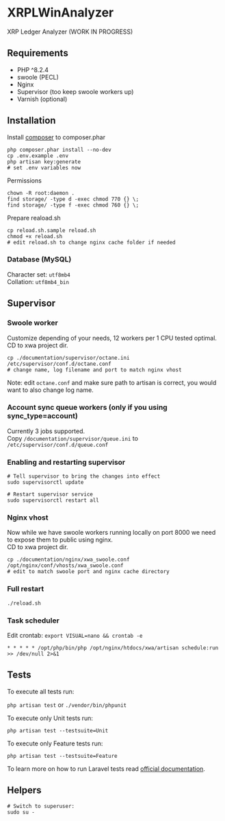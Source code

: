 # XRPLWinAnalyzer

XRP Ledger Analyzer (WORK IN PROGRESS)

## Requirements

- PHP ^8.2.4
- swoole (PECL)
- Nginx
- Supervisor (too keep swoole workers up)
- Varnish (optional)

## Installation

Install [composer](https://getcomposer.org/download/) to composer.phar

```
php composer.phar install --no-dev
cp .env.example .env
php artisan key:generate
# set .env variables now
```

Permissions
```
chown -R root:daemon .
find storage/ -type d -exec chmod 770 {} \;
find storage/ -type f -exec chmod 760 {} \;
```

Prepare reaload.sh
```
cp reload.sh.sample reload.sh
chmod +x reload.sh
# edit reload.sh to change nginx cache folder if needed
```

### Database (MySQL)

Character set: `utf8mb4`  
Collation: `utf8mb4_bin`

## Supervisor

### Swoole worker
Customize depending of your needs, 12 workers per 1 CPU tested optimal.  
CD to xwa project dir.
```
cp ./documentation/supervisor/octane.ini /etc/supervisor/conf.d/octane.conf
# change name, log filename and port to match nginx vhost
```
Note: edit `octane.conf` and make sure path to artisan is correct, you would want to also change log name.

### Account sync queue workers (only if you using sync_type=account)
Currently 3 jobs supported.  
Copy `/documentation/supervisor/queue.ini` to `/etc/supervisor/conf.d/queue.conf`


### Enabling and restarting supervisor
```
# Tell supervisor to bring the changes into effect
sudo supervisorctl update

# Restart supervisor service
sudo supervisorctl restart all
```

### Nginx vhost
Now while we have swoole workers running locally on port 8000 we need to expose them to public using nginx.  
CD to xwa project dir.
```
cp ./documentation/nginx/xwa_swoole.conf /opt/nginx/conf/vhosts/xwa_swoole.conf
# edit to match swoole port and nginx cache directory
```

### Full restart

```
./reload.sh
```

### Task scheduler
Edit crontab: `export VISUAL=nano && crontab -e`

```
* * * * * /opt/php/bin/php /opt/nginx/htdocs/xwa/artisan schedule:run >> /dev/null 2>&1
```

## Tests
To execute all tests run:

`php artisan test` or `./vendor/bin/phpunit`

To execute only Unit tests run:

`php artisan test --testsuite=Unit`

To execute only Feature tests run:

`php artisan test --testsuite=Feature`

To learn more on how to run Laravel tests read [official documentation](https://laravel.com/docs/10.x/testing).

## Helpers

```
# Switch to superuser:
sudo su -
```
